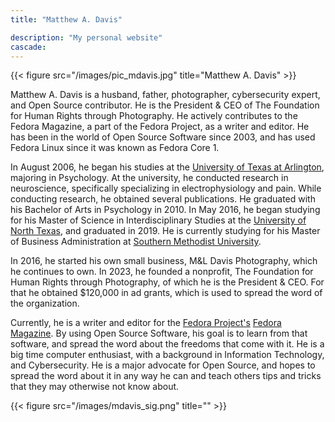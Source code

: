 ```yaml
---
title: "Matthew A. Davis"

description: "My personal website"
cascade:
---
```


{{< figure src="/images/pic_mdavis.jpg" title="Matthew A. Davis" >}}

Matthew A. Davis is a husband, father, photographer, cybersecurity expert, and Open Source contributor. He is the President & CEO of The Foundation for Human Rights through Photography. He actively contributes to the Fedora Magazine, a part of the Fedora Project, as a writer and editor. He has been in the world of Open Source Software since 2003, and has used Fedora Linux since it was known as Fedora Core 1.

In August 2006, he began his studies at the [University of Texas at Arlington](https://www.uta.edu/), majoring in Psychology. At the university, he conducted research in neuroscience, specifically specializing in electrophysiology and pain. While conducting research, he obtained several publications. He graduated with his Bachelor of Arts in Psychology in 2010. In May 2016, he began studying for his Master of Science in Interdisciplinary Studies at the [University of North Texas](https://www.unt.edu/), and graduated in 2019. He is currently studying for his Master of Business Administration at [Southern Methodist University](https://www.smu.edu/).

In 2016, he started his own small business, M&L Davis Photography, which he continues to own. In 2023, he founded a nonprofit, The Foundation for Human Rights through Photography, of which he is the President & CEO. For that he obtained $120,000 in ad grants, which is used to spread the word of the organization.

Currently, he is a writer and editor for the [Fedora Project's](https://fedoraproject.org/) [Fedora Magazine](https://fedoramagazine.org/). By using Open Source Software, his goal is to learn from that software, and spread the word about the freedoms that come with it. He is a big time computer enthusiast, with a background in Information Technology, and Cybersecurity. He is a major advocate for Open Source, and hopes to spread the word about it in any way he can and teach others tips and tricks that they may otherwise not know about.

{{< figure src="/images/mdavis_sig.png" title="" >}}